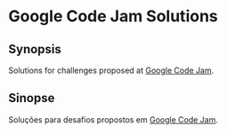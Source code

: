 # Google Code Jam Solutions

## Synopsis

Solutions for challenges proposed at [Google Code Jam](https://code.google.com/codejam).

## Sinopse

Soluções para desafios propostos em [Google Code Jam](https://code.google.com/codejam).

